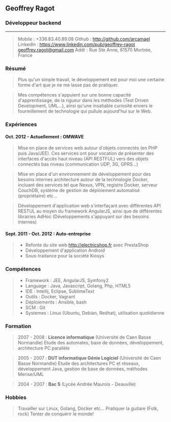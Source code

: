 

## Geoffrey Ragot
### **Développeur backend**
* * *
> <i class="fa fa-phone"> </i> Mobile : +336.83.40.89.08
> <i class="fa fa-github"> </i> Github : http://github.com/arcamael
> <i class="fa fa-linkedin-square"> </i> LinkedIn : https://www.linkedin.com/pub/geoffrey-ragot
> <i class="fa fa-envelope"></i> geoffrey.ragot@gmail.com
> <i class="fa fa-globe"> </i> Addr : Rue Ste Anne, 61570 Mortrée, France

### **Résumé**

> Plus qu'un simple travail, le développement est pour moi une certaine forme d'art que je ne me lasse pas de pratiquer.

> Mes compétences s'appuient sur une bonne capacité d'apprentissage, de la rigueur dans les méthodes (Test Driven Development, UML...), ainsi qu'une insatiable curiosité envers le fourmillement de technologie qui pullule aujourd'hui sur le Web.

### **Expériences**

#### Oct. 2012 - Actuellement : OMWAVE
> Mise en place de services web autour d'objets connectés (en PHP puis Java/JEE).
Ces services ont pour vocation de présenter des interfaces d'accès haut niveau (API RESTFUL) vers des objets connectés bas niveau (communication UDP, 3G, GPRS...)

> Mise en place d'un environnement de développement pour des besoins internes architecturé autour de la  technologie Docker, incluant des services tel que Nexus, VPN, registre Docker, serveur CouchDB, système de gestion de déploiement automatisé (propriétaire) etc...

> Développement d'application web s'interfaçant avec différentes API RESTUL au moyen du framework AngularJS, ainsi que de différentes librairies AdHoc (Développements s'appuyant sur des besoins internes)

#### Sept. 2011 - Oct. 2012 : Auto-entreprise

> * Refonte du site web http://electricshop.fr avec PrestaShop
> * Développement d'application Android 
> * Sous-traitance pour la société Kiosys

### **Compétences**

> * Framework : JEE, AngularJS, Symfony2
> * Language : Java, Javascript, Golang, Php, HTML5
> * IDE : Intellij, Eclipse, SublimeText
> * Outils : Docker, Vagrant
> * Déploiements : Ansible, bash
> * SCM : Git
> * Systemes : Linux (Ubuntu, Debian, Redhat), utilisation quotidienne

### **Formation**

> 2007 - 2008 : **Licence informatique** (Université de Caen Basse Normandie)
> Etude des automates, base de données, développement, architecture PC parallèle

> 2005 - 2007 : **DUT informatique Génie Logiciel** (Université de Caen Basse Normandie)
> Etude des architectures PC et réseaux, développement Java, gestion de base de données, méthodes Merise/UML

> 2004 - 2007 : **Bac S** (Lycée Andrée Maurois - Deauville)

### **Hobbies**

>Travailler sur Linux, Golang, Docker etc...
Pratiquer la guitare (Folk, rock)
Tenter de conquérir le monde!


